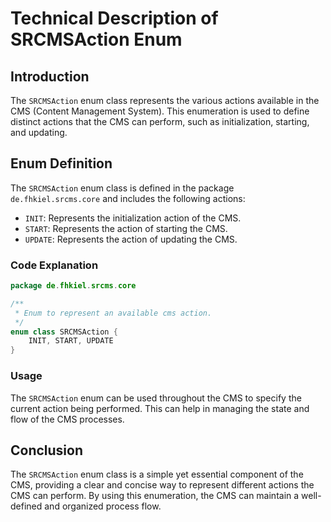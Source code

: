# Technical Description of SRCMSAction Enum

## Introduction

The `SRCMSAction` enum class represents the various actions available in the CMS (Content Management System). This enumeration is used to define distinct actions that the CMS can perform, such as initialization, starting, and updating.

## Enum Definition

The `SRCMSAction` enum class is defined in the package `de.fhkiel.srcms.core` and includes the following actions:

- `INIT`: Represents the initialization action of the CMS.
- `START`: Represents the action of starting the CMS.
- `UPDATE`: Represents the action of updating the CMS.

### Code Explanation

```kotlin
package de.fhkiel.srcms.core

/**
 * Enum to represent an available cms action.
 */
enum class SRCMSAction {
    INIT, START, UPDATE
}
```

### Usage

The `SRCMSAction` enum can be used throughout the CMS to specify the current action being performed. This can help in managing the state and flow of the CMS processes.

## Conclusion

The `SRCMSAction` enum class is a simple yet essential component of the CMS, providing a clear and concise way to represent different actions the CMS can perform. By using this enumeration, the CMS can maintain a well-defined and organized process flow.
